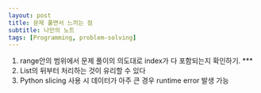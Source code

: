 ```yaml
---
layout: post
title: 문제 풀면서 느끼는 점
subtitle: 나만의 노트
tags: [Programming, problem-solving]
---
```


1. range안의 범위에서 문제 풀이의 의도대로 index가 다 포함되는지 확인하기. ***
2. List의 뒤부터 처리하는 것이 유리할 수 있다
3. Python slicing 사용 시 데이터가 아주 큰 경우 runtime error 발생 가능
